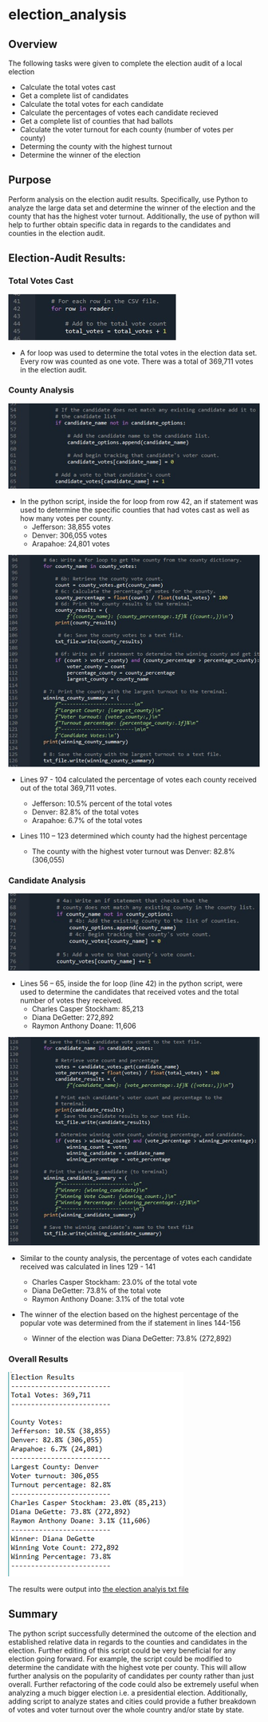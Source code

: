 # election_analysis

## Overview 
The following tasks were given to complete the election audit of a local election
- Calculate the total votes cast
- Get a complete list of candidates
- Calculate the total votes for each candidate
- Calculate the percentages of votes each candidate recieved
- Get a complete list of counties that had ballots
- Calculate the voter turnout for each county (number of votes per county)
- Determing the county with the highest turnout
- Determine the winner of the election

## Purpose

Perform analysis on the election audit results. Specifically, use Python to analyze the large data set and determine the winner of the election and the county that has the highest voter turnout. Additionally, the use of python will help to further obtain specific data in regards to the candidates and counties in the election audit.

## Election-Audit Results:

### Total Votes Cast

![resources/total_votes](resources/total_votes.jpg)

- A for loop was used to determine the total votes in the election data set. Every row was counted as one vote. There was a total of 369,711 votes in the election audit.

### County Analysis

![resources/candidate_votes](resources/candidate_votes.jpg)

- In the python script, inside the for loop from row 42, an if statement was used to determine the specific counties that had votes cast as well as how many votes per county. 
  - Jefferson: 38,855 votes
  - Denver: 306,055 votes
  - Arapahoe: 24,801 votes

![resources/county_results](resources/county_results.jpg)

- Lines 97 - 104 calculated the percentage of votes each county received out of the total 369,711 votes.
  - Jefferson: 10.5% percent of the total votes
  - Denver: 82.8% of the total votes
  - Arapahoe: 6.7% of the total votes

- Lines 110 – 123 determined which county had the highest percentage  
  - The county with the highest voter turnout was Denver: 82.8% (306,055)

### Candidate Analysis

![resources/county_votes](resources/county_votes.jpg)

- Lines 56 – 65, inside the for loop (line 42) in the python script, were used to determine the candidates that received votes and the total number of votes they received. 
  - Charles Casper Stockham: 85,213 
  - Diana DeGetter: 272,892
  - Raymon Anthony Doane: 11,606

![resources/candidate_results](resources/candidate_results.jpg)

- Similar to the county analysis, the percentage of votes each candidate received was calculated in lines 129 - 141
  - Charles Casper Stockham: 23.0% of the total vote
  - Diana DeGetter: 73.8% of the total vote
  - Raymon Anthony Doane: 3.1% of the total vote

- The winner of the election based on the highest percentage of the popular vote was determined from the if statement in lines 144-156
  - Winner of the election was Diana DeGetter: 73.8% (272,892)

### Overall Results

![resources/election_analysis](resources/election_analysis.PNG)

The results were output into 
[the election analyis txt file](resources/election_results1.txt)

## Summary

The python script successfully determined the outcome of the election and established relative data in regards to the counties and candidates in the election. Further editing of this script could be very beneficial for any election going forward. For example, the script could be modified to determine the candidate with the highest vote per county. This will allow further analysis on the popularity of candidates per county rather than just overall. Further refactoring of the code could also be extremely useful when analyzing a much bigger election i.e. a presidential election. Additionally, adding script to analyze states and cities could provide a futher breakdown of votes and voter turnout over the whole country and/or state by state. 
